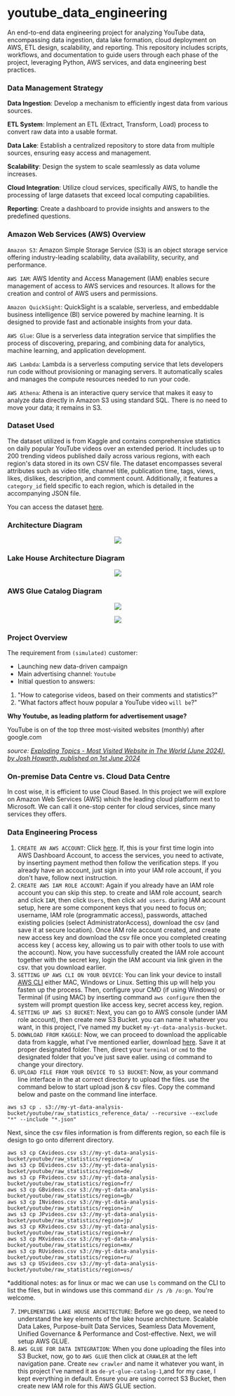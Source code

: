 # youtube_data_engineering
An end-to-end data engineering project for analyzing YouTube data, encompassing data ingestion, data lake formation, cloud deployment on AWS, ETL design, scalability, and reporting. This repository includes scripts, workflows, and documentation to guide users through each phase of the project, leveraging Python, AWS services, and data engineering best practices.

<!--
### Table of content
|||
|:-:|:-:|
|||
-->

### Data Management Strategy

**Data Ingestion**: Develop a mechanism to efficiently ingest data from various sources.

**ETL System**: Implement an ETL (Extract, Transform, Load) process to convert raw data into a usable format.

**Data Lake**: Establish a centralized repository to store data from multiple sources, ensuring easy access and management.

**Scalability**: Design the system to scale seamlessly as data volume increases.

**Cloud Integration**: Utilize cloud services, specifically AWS, to handle the processing of large datasets that exceed local computing capabilities.

**Reporting**: Create a dashboard to provide insights and answers to the predefined questions.

### Amazon Web Services (AWS) Overview
`Amazon S3`: Amazon Simple Storage Service (S3) is an object storage service offering industry-leading scalability, data availability, security, and performance.

`AWS IAM`: AWS Identity and Access Management (IAM) enables secure management of access to AWS services and resources. It allows for the creation and control of AWS users and permissions.

`Amazon QuickSight`: QuickSight is a scalable, serverless, and embeddable business intelligence (BI) service powered by machine learning. It is designed to provide fast and actionable insights from your data.

`AWS Glue`: Glue is a serverless data integration service that simplifies the process of discovering, preparing, and combining data for analytics, machine learning, and application development.

`AWS Lambda`: Lambda is a serverless computing service that lets developers run code without provisioning or managing servers. It automatically scales and manages the compute resources needed to run your code.

`AWS Athena`: Athena is an interactive query service that makes it easy to analyze data directly in Amazon S3 using standard SQL. There is no need to move your data; it remains in S3.

### Dataset Used

The dataset utilized is from Kaggle and contains comprehensive statistics on daily popular YouTube videos over an extended period. It includes up to 200 trending videos published daily across various regions, with each region's data stored in its own CSV file. The dataset encompasses several attributes such as video title, channel title, publication time, tags, views, likes, dislikes, description, and comment count. Additionally, it features a `category_id` field specific to each region, which is detailed in the accompanying JSON file.

You can access the dataset [here](https://www.kaggle.com/datasets/datasnaek/youtube-new).


### Architecture Diagram

<p align="center"><img src="img/architecture.jpeg"></p>

### Lake House Architecture Diagram

<p align="center"><img src="img/LakeHouseArchitecture.png"></p>

### AWS Glue Catalog Diagram

<p align="center"><img src="img/AWSGlueCatalog.png"></p>

<p align="center"><img src="img/AWSGlueCatalogExplanation.png"></p>

### Project Overview

The requirement from `(simulated)` customer:
- Launching new data-driven campaign
- Main advertising channel: `Youtube`
- Initial question to answers:

1. "How to categorise videos, based on their comments and statistics?"
2. "What factors affect houw popular a YouTube video `will be`?"
  
**Why Youtube, as leading platform for advertisement usage?**

YouTube is on of the top three most-visited websites (monthly) after google.com

*source: [Exploding Topics - Most Visited Website in The World (June 2024), by Josh Howarth, published on 1st June 2024](https://explodingtopics.com/blog/most-visited-websites)*

<!--
**Goal and Success Criteria**

How my customer will measure success?

`Data Ingestion`: Ingest data, one-offs and incrementally.

`Data Lake`: Design and build a new Data Lake architecture.

`AWS Cloud`: AWS as the Cloud provider.

`ETL Desing`: Extract, transform and load data efficiently.

`Scalability`: The data architecture should scale efficiently.

`Reporting`: Build a Business intelligence tier, include Dashboards.

Note for myself by doing this project
- To build a data lake from scratch in Amazon S3: Joining semi-structure and structure data.
- Lake House architecture design: Best practices > cost and performance.
- Data Lake vs. Data Warehouse.
- Data Lake design in layers, partitioned for cost performance: e.g landing, cleansed as SSOT, reporting for BI users. And, WORM model/write Once Read Many.
- AWS Data Catalogue.
- ETL in AWS Glue Spark jobs: Amazon Sagemaker Jupyter Notebooks.
- Amazon SNS for alerting.
- SQL using Amazon Athena and Spark SQL: i.e impact of querying the optimized data layers.
- Ingest changes incrementally and schema evolution.
- BI Dashboards in Amazon QuickSight.
  
**What is Big Data**
- massive data sets, with varied and complex structure
- with the difficulties of storing and analysing
- visualizing for further processes or results

**Timely decision require new data in minutes**
Data loses value quickly over time, below is the data being valued into decision-making:
-------Time-critical decisions-------
Real-time: Preventive/Predictive
Seconds: Actionable
-------Traditional "batch" business intelligence-------
Minutes ~ Hour: Reactive
Days ~ Month: Historical

**Datasets from YouTube taken from Kaggle by Mitchell J.**
- Top trending videos
- What is "Trending"?

1. YouTube uses factors, including users interactions, e.g number of views, shares, comments and likes. Not the most-viewed videos overall for the calendar year

- Source: Kaggle. Data collected using YouTube API. [Click here](https://www.youtube.com/redirect?event=video_description&redir_token=QUFFLUhqbEhQUy01eWpUSnRpVTRMVkl6Y09RcGkxVEljd3xBQ3Jtc0ttZUZ4a0xaZ0NkVjJtOGpFWHVlRDVjS1d1NDJUaFpaVnQwUGlSemdieW84N29vZUdlT25FOWhpZ0hLbjMwSE10SnF6M3JvbHZ2TkNZM1h0ZHFPdWQ0eVdneXUtM0lKbm4tMERlWGh5NVNfZWlGT1Uxdw&q=https%3A%2F%2Fwww.kaggle.com%2Fdatasnaek%2Fyoutube-new&v=yZKJFKu49Dk) to view & download the datasets getting from Kaggle.
-->

### On-premise Data Centre vs. Cloud Data Centre

In cost wise, it is efficient to use Cloud Based. In this project we will explore on Amazon Web Services (AWS) which the leading cloud platform next to Microsoft. We can call it one-stop center for cloud services, since many services they offers.

### Data Engineering Process

1. `CREATE AN AWS ACCOUNT`: Click [here](https://portal.aws.amazon.com/billing/signup#/start/email). If, this is your first time login into AWS Dashboard Account, to access the services, you need to activate, by inserting payment method then follow the verification steps. If you already have an account, just sign in into your IAM role account, if you don't have, follow next instruction.
2. `CREATE AWS IAM ROLE ACCOUNT`: Again if you already have an IAM role account you can skip this step. to create and IAM role account, search and click `IAM`, then click  `Users`, then click `add users`. during IAM account setup, here are some component keys that you need to focus on; username, IAM role (programmatic access), passwords, attached existing policies (select AdministratorAccess), download the csv (and save it at secure location). Once IAM role account created, and create new access key and download the csv file once you completed creating access key ( access key, allowing us to pair with other tools to use with the account). Now, you have successfully created the IAM role account together with the secret key, login the IAM account via link given in the csv. that you download earlier.
3. `SETTING UP AWS CLI ON YOUR DEVICE`: You can link your device to install [AWS CLI](https://aws.amazon.com/cli/) either MAC, Windows or Linux. Setting this up will help you fasten up the process. Then, configure your CMD (if using Windows) or Terminal (if using MAC) by inserting command `aws configure` then the system will prompt question like access key, secret access key, region.
4. `SETTING UP AWS S3 BUCKET`: Next, you can go to AWS console (under IAM role account), then create new S3 Bucket. you can name it whatever you want, in this project, I've named my bucket `my-yt-data-analysis-bucket`.
5. `DOWNLOAD FROM KAGGLE`: Now, we can proceed to download the applicable data from kaggle, what I've mentioned earlier, download [here](https://www.kaggle.com/datasets/datasnaek/youtube-new). Save it at proper designated folder. Then, direct your `terminal` or `cmd` to the designated folder that you've just save ealier. using `cd` command to change your directory.
6. `UPLOAD FILE FROM YOUR DEVICE TO S3 BUCKET`: Now, as your command line interface in the at correct directory to upload the files. use the command below to start upload json & csv files. Copy the command below and paste on the command line interface.

```shell
aws s3 cp . s3://my-yt-data-analysis-bucket/youtube/raw_statistics_reference_data/ --recursive --exclude "*" --include "*.json"
```

Next, since the csv files information is from differents region, so each file is design to go onto diferrent directory.

```shell
aws s3 cp CAvideos.csv s3://my-yt-data-analysis-bucket/youtube/raw_statistics/region=ca/
aws s3 cp DEvideos.csv s3://my-yt-data-analysis-bucket/youtube/raw_statistics/region=de/
aws s3 cp FRvideos.csv s3://my-yt-data-analysis-bucket/youtube/raw_statistics/region=fr/
aws s3 cp GBvideos.csv s3://my-yt-data-analysis-bucket/youtube/raw_statistics/region=gb/
aws s3 cp INvideos.csv s3://my-yt-data-analysis-bucket/youtube/raw_statistics/region=in/
aws s3 cp JPvideos.csv s3://my-yt-data-analysis-bucket/youtube/raw_statistics/region=jp/
aws s3 cp KRvideos.csv s3://my-yt-data-analysis-bucket/youtube/raw_statistics/region=kr/
aws s3 cp MXvideos.csv s3://my-yt-data-analysis-bucket/youtube/raw_statistics/region=mx/
aws s3 cp RUvideos.csv s3://my-yt-data-analysis-bucket/youtube/raw_statistics/region=ru/
aws s3 cp USvideos.csv s3://my-yt-data-analysis-bucket/youtube/raw_statistics/region=us/
```

*additional notes: as for linux or mac we can use `ls` command on the CLI to list the files, but in windows use this command `dir /s /b /o:gn`. You're welcome.

7. `IMPLEMENTING LAKE HOUSE ARCHITECTURE`: Before we go deep, we need to understand the key elements of the lake house architecture. Scalable Data Lakes, Purpose-built Data Services, Seamless Data Movement, Unified Governance & Performance and Cost-effective. Next, we will setup AWS GLUE.
8. `AWS GLUE FOR DATA INTEGRATION`: When you done uploading the files into S3 Bucket, now, go to `AWS GLUE` then click at `CRAWLER` at the left navigation pane. Create `new crawler` and name it whatever you want,  in this project I've named it as `de-yt-glue-catalog-1`,and for my case, I kept everything in default. Ensure you are using correct S3 Bucket, then create new IAM role for this AWS GLUE section.


















